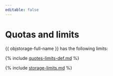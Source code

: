 ```yaml
---
editable: false
---
```

# Quotas and limits

{{ objstorage-full-name }} has the following limits:

{% include [quotes-limits-def.md](../../_includes/quotes-limits-def.md) %}

{% include [storage-limits.md](../../_includes/storage-limits.md) %}

